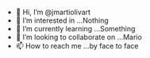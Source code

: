 - 👋 Hi, I’m @jmartiolivart
- 👀 I’m interested in ...Nothing
- 🌱 I’m currently learning ...Something
- 💞️ I’m looking to collaborate on ...Mario
- 📫 How to reach me ...by face to face

<!---
jmartiolivart/jmartiolivart is a ✨ special ✨ repository because its `README.md` (this file) appears on your GitHub profile.
You can click the Preview link to take a look at your changes.
--->

